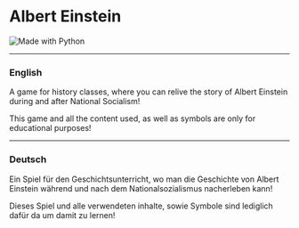 # Albert Einstein

<img src="https://img.shields.io/badge/Made%20with-python-orange?style=for-the-badge&logo=Python&logoColor=white" alt="Made with Python">

<hr>

### English

A game for history classes, where you can relive the story of Albert Einstein during and after National Socialism!

This game and all the content used, as well as symbols are only for educational purposes!

<hr>

### Deutsch

Ein Spiel für den Geschichtsunterricht, wo man die Geschichte von Albert Einstein während und nach dem Nationalsozialismus nacherleben kann!

Dieses Spiel und alle verwendeten inhalte, sowie Symbole sind lediglich dafür da um damit zu lernen!
